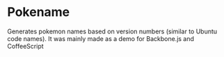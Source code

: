 # Pokename
Generates pokemon names based on version numbers (similar to Ubuntu code names). It was mainly made as a demo for Backbone.js and CoffeeScript

